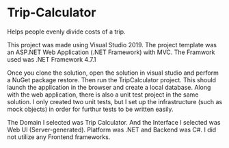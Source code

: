 # Trip-Calculator
Helps people evenly divide costs of a trip.

This project was made using Visual Studio 2019. The project template was an ASP.NET Web Application (.NET Framework) with MVC. The Framwork used was .NET Framework 4.7.1

Once you clone the solution, open the solution in visual studio and perform a NuGet package restore. Then run the TripCalculator project. This should launch the application in the browser and create a local database.
Along with the web application, there is also a unit test project in the same solution. I only created two unit tests, but I set up the infrastructure (such as mock objects) in order for furthur tests to be written easily.

The Domain I selected was Trip Calculator. And the Interface I selected was Web UI (Server-generated). Platform was .NET and Backend was C#. I did not utilize any Frontend frameworks.
